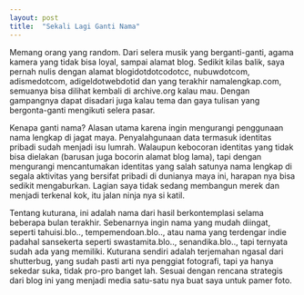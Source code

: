 ```yaml
---
layout: post
title:  "Sekali Lagi Ganti Nama"
---
```


Memang orang yang random. Dari selera musik yang berganti-ganti, agama kamera yang tidak bisa loyal, sampai alamat blog. Sedikit kilas balik, saya pernah nulis dengan alamat blogidotdotcodotcc, nubuwdotcom, adismedotcom, adigeldotwebdotid dan yang terakhir namalengkap.com, semuanya bisa dilihat kembali di archive.org kalau mau. Dengan gampangnya dapat disadari juga kalau tema dan gaya tulisan yang bergonta-ganti mengikuti selera pasar.

Kenapa ganti nama? Alasan utama karena ingin mengurangi penggunaan nama lengkap di jagat maya. Penyalahgunaan data termasuk identitas pribadi sudah menjadi isu lumrah. Walaupun kebocoran identitas yang tidak bisa dielakan (barusan juga bocorin alamat blog lama), tapi dengan mengurangi mencantumakan identitas yang salah satunya nama lengkap di segala aktivitas yang bersifat pribadi di dunianya maya ini,  harapan nya bisa sedikit mengaburkan. Lagian saya tidak sedang membangun merek dan menjadi terkenal kok, itu jalan ninja nya si katil.

Tentang kuturana, ini adalah nama dari hasil berkontemplasi selama beberapa bulan terakhir. Sebenarnya ingin nama yang mudah diingat, seperti tahuisi.blo.., tempemendoan.blo.., atau nama yang terdengar indie padahal sansekerta seperti swastamita.blo.., senandika.blo.., tapi ternyata sudah ada yang memiliki. Kuturana sendiri adalah terjemahan ngasal dari shutterbug, yang sudah pasti arti nya penggiat fotografi, tapi ya hanya sekedar suka, tidak pro-pro banget lah. Sesuai dengan rencana strategis dari blog ini yang menjadi media satu-satu nya buat saya untuk pamer foto.
